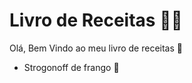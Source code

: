 # Livro de Receitas :man_cook:

Olá, Bem Vindo ao meu livro de receitas :wave:

- Strogonoff de frango :chicken: